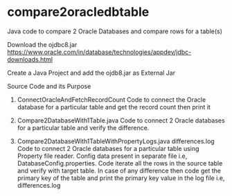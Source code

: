 # compare2oracledbtable
Java code to compare 2 Oracle Databases and compare rows for a table(s)

Download the ojdbc8.jar
https://www.oracle.com/in/database/technologies/appdev/jdbc-downloads.html

Create a Java Project and add the ojdb8.jar as External Jar

Source Code and its Purpose
1. ConnectOracleAndFetchRecordCount
   Code to connect the Oracle database for a particular table and get the record count then print it
   
2. Compare2DatabaseWith1Table.java
   Code to connect 2 Oracle databases for a particular table and verify the difference.
   
3. Compare2DatabaseWith1TableWithPropertyLogs.java differences.log
   Code to connect 2 Oracle databases for a particular table using Property file reader.  Config data present in separate file i.e, DatabaseConfig.properties.  Code iterate all the rows in the source table and verify with target table.  In case of any difference then code get the primary key of the table and print the primary key value in the log file i.e, differences.log
